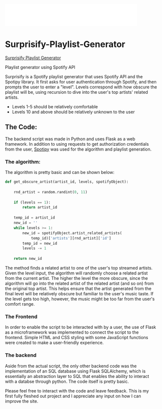 ![Surprisify Logo](static/surprisifylogo.png)
# Surprisify-Playlist-Generator
[Surprisify Playlist Generator](https://surprisify.me)

Playlist generator using Spotify API

Surprisify is a Spotify playlist generator that uses Spotify API and the Spotipy library. It first asks for user
authentication through Spotify, and then prompts the user to enter a "level". Levels correspond with how obscure the
playlist will be, using recursion to dive into the user's top artists' related artists. 

* Levels 1-5 should be relatively comfortable
* Levels 10 and above should be relatively unknown to the user

## The Code:

The backend script was made in Python and uses Flask as a web framework. In addition to using requests to get authorization credentials from the user, [Spotipy](https://spotipy.readthedocs.io/en/2.13.0/) was used for the algorithm and playlist generation.

### The algorithm:
The algorithm is pretty basic and can be shown below:

```python
def get_obscure_artist(artist_id, levels, spotifyObject):

    rnd_artist = random.randint(0, 11)

    if (levels == 1):
        return artist_id

    temp_id = artist_id
    new_id = ''
    while levels >= 1:
        new_id = spotifyObject.artist_related_artists(
            temp_id)['artists'][rnd_artist]['id']
        temp_id = new_id
        levels -= 1

    return new_id
```

The method finds a related artist to one of the user's top streamed artists. Given the level input, the algorithm will randomly choose a related artist from the current artist. The higher the level the more obscure, since the algorithm will go into the related artist of the related artist (and so on) from the original top artist. This helps ensure that the artist generated from the final level will be relatively obscure but familiar to the user's music taste. If the level gets too high, however, the music might be too far from the user's comfort range.

### The Frontend

In order to enable the script to be interacted with by a user, the use of Flask as a microframework was implemented to connect the script to the frontend. Simple HTML and CSS styling with some JavaScript functions were created to make a user-friendly experience. 

### The backend

Aside from the actual script, the only other backend code was the implementation of an SQL database using Flask SQLAlchemy, which is essentially an abstraction layer to SQL that enables the ability to interact with a databse through python. The code itself is pretty basic.

Please feel free to interact with the code and leave feedback. This is my first fully fleshed out project and I appreciate any input on how I can improve the site. 
